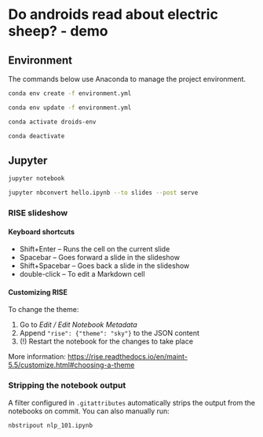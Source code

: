 # Do androids read about electric sheep? - demo

## Environment

The commands below use Anaconda to manage the project environment.

```bash
conda env create -f environment.yml

conda env update -f environment.yml

conda activate droids-env

conda deactivate
```

## Jupyter

```bash
jupyter notebook

jupyter nbconvert hello.ipynb --to slides --post serve
```

### RISE slideshow

#### Keyboard shortcuts

- Shift+Enter – Runs the cell on the current slide
- Spacebar – Goes forward a slide in the slideshow
- Shift+Spacebar – Goes back a slide in the slideshow
- double-click – To edit a Markdown cell

#### Customizing RISE

To change the theme:

1. Go to _Edit / Edit Notebook Metadata_
2. Append `"rise": {"theme": "sky"}` to the JSON content
3. (!) Restart the notebook for the changes to take place

More information: https://rise.readthedocs.io/en/maint-5.5/customize.html#choosing-a-theme

### Stripping the notebook output

A filter configured in `.gitattributes` automatically strips the output from the notebooks
on commit. You can also manually run:

```bash
nbstripout nlp_101.ipynb
``` 
